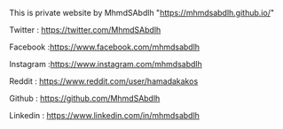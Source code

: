 This is private website by MhmdSAbdlh "https://mhmdsabdlh.github.io/"

Twitter : https://twitter.com/MhmdSAbdlh

Facebook :https://www.facebook.com/mhmdsabdlh

Instagram :https://www.instagram.com/mhmdsabdlh

Reddit : https://www.reddit.com/user/hamadakakos

Github : https://github.com/MhmdSAbdlh

Linkedin : https://www.linkedin.com/in/mhmdsabdlh
